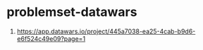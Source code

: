 # problemset-datawars

1. https://app.datawars.io/project/445a7038-ea25-4cab-b9d6-e6f524c49e09?page=1
